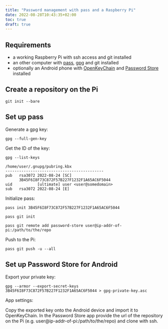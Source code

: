 ```yaml
---
title: "Password management with pass and a Raspberry Pi"
date: 2022-08-28T10:43:35+02:00
toc: true
draft: true
---
```


## Requirements

* a working Raspberry Pi with ssh access and git installed
* an other computer with [pass](https://www.passwordstore.org/), [gpg](https://www.gnupg.org/) and git installed
* optionally an Android phone with [OpenKeyChain](https://www.openkeychain.org/) and [Password Store](https://passwordstore.app/) installed

## Create a repository on the Pi

```terminal
git init --bare
```

## Set up pass

Generate a gpg key:

```terminal
gpg --full-gen-key
```

Get the ID of the key:

```terminal
gpg --list-keys
```

```text
/home/user/.gnupg/pubring.kbx
-------------------------------------------
pub   rsa3072 2022-08-24 [SC]
      3B45F6I8F73C872F57B227F1232F1A65AC6F5044
uid           [ultimate] user <user@somedomain>
sub   rsa3072 2022-08-24 [E]
```

Initialize pass:

```terminal
pass init 3B45F6I8F73C872F57B227F1232F1A65AC6F5044
```
```terminal
pass git init
```
```terminal
pass git remote add password-store user@ip-addr-of-pi:/path/to/the/repo
```

Push to the Pi:
```
pass git push -u --all
```

## Set up Password Store for Android

Export your private key:

```terminal
gpg --armor --export-secret-keys 3B45F6I8F73C872F57B227F1232F1A65AC6F5044 > gpg-private-key.asc
```

App settings:

Copy the exported key onto the Android device and import it to OpenKeyChain.
In the Password Store app provide the url of the repository on the Pi (e.g. user@ip-addr-of-pi:/path/to/the/repo) and clone with ssh.
